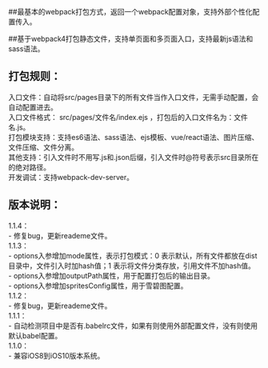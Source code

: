 ##最基本的webpack打包方式，返回一个webpack配置对象，支持外部个性化配置传入。

##基于webpack4打包静态文件，支持单页面和多页面入口，支持最新js语法和sass语法。

## 打包规则：
  入口文件：自动将src/pages目录下的所有文件当作入口文件，无需手动配置，会自动配置进去。<br>
  入口文件格式： src/pages/文件名/index.ejs ，打包后的入口文件名为：文件名.js。<br>
  打包模块支持：支持es6语法、sass语法、ejs模板、vue/react语法、图片压缩、文件压缩、文件分离。<br>
  其他支持：引入文件时不用写.js和.json后缀，引入文件时@符号表示src目录所在的绝对路径。<br>
  开发调试：支持webpack-dev-server。

## 版本说明：
 1.1.4：<br>
 -&nbsp;修复bug，更新reademe文件。<br>
 1.1.3：<br>
 -&nbsp;options入参增加mode属性，表示打包模式：0 表示默认，所有文件都放在dist目录中，文件引入时加hash值；1 表示将文件分类存放，引用文件不加hash值。<br> 
 -&nbsp;options入参增加outputPath属性，用于配置打包后的输出目录。<br>
 -&nbsp;options入参增加spritesConfig属性，用于雪碧图配置。<br>
 1.1.2：<br>
 -&nbsp;修复bug，更新reademe文件。<br>
 1.1.1：<br>
 -&nbsp;自动检测项目中是否有.babelrc文件，如果有则使用外部配置文件，没有则使用默认babel配置。<br>
 1.1.0：<br>
 -&nbsp;兼容iOS8到iOS10版本系统。<br>
